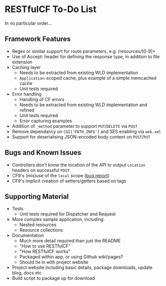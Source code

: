 # RESTfulCF To-Do List

In no particular order...

## Framework Features

* Regex or similar support for route parameters, e.g. /resources/[0-9]+
* Use of Accept: header for defining the response type, in addition to file extension
* Caching layer
    * Needs to be extracted from existing WLD implementation
    * `Application`-scoped cache, plus example of a simple memcached cache
    * Unit tests required
* Error handling
    * Handling of CF errors
    * Needs to be extracted from existing WLD implementation and refined
    * Unit tests required
    * Error capturing examples
* Addition of `_method` parameter to support `PUT`/`DELETE` via `POST`
* Remove dependancy on `CGI['PATH_INFO']` and SES enabling via `web.xml`
* Support for deserialising JSON-encoded body content on `POST`/`PUT`

## Bugs and Known Issues

* Controllers don't know the location of the API to output `Location` headers on successful `POST`
* CF9's (mis)use of the `local` scope ([bug report](http://bit.ly/cg2DC))
* CF9's implicit creation of setters/getters based on <cfproperty> tags

## Supporting Material

* Tests
    * Unit tests required for Dispatcher and Request
* More complex sample application, including:
    * Nested resources
    * Resource collections
* Documentation
    * Much more detail required than just the README
    * "How to use RESTfulCF"
    * "How RESTfulCF works"
    * Packaged within app, or using Github wiki/pages?
    * Should tie in with project website
* Project website including basic details, package downloads, update blog, docs etc
* Build script to package up for download
